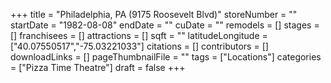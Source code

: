 +++
title = "Philadelphia, PA (9175 Roosevelt Blvd)"
storeNumber = ""
startDate = "1982-08-08"
endDate = ""
cuDate = ""
remodels = []
stages = []
franchisees = []
attractions = []
sqft = ""
latitudeLongitude = ["40.07550517","-75.03221033"]
citations = []
contributors = []
downloadLinks = []
pageThumbnailFile = ""
tags = ["Locations"]
categories = ["Pizza Time Theatre"]
draft = false
+++

